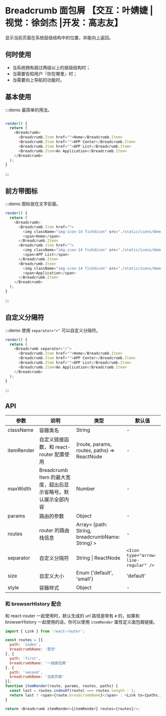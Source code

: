 # Breadcrumb 面包屑 【交互：叶婧婕 |视觉：徐剑杰 |开发：高志友】

显示当前页面在系统层级结构中的位置，并能向上返回。

## 何时使用

- 当系统拥有超过两级以上的层级结构时；
- 当需要告知用户『你在哪里』时；
- 当需要向上导航的功能时。

## 基本使用

:::demo 最简单的用法。

```js

render() {
  return (
    <Breadcrumb>
      <Breadcrumb.Item href="">Home</Breadcrumb.Item>
      <Breadcrumb.Item href="">APP Center</Breadcrumb.Item>
      <Breadcrumb.Item href="">APP List</Breadcrumb.Item>
      <Breadcrumb.Item>An Application</Breadcrumb.Item>
    </Breadcrumb>
  );
}
```
:::

## 前方带图标

:::demo 图标放在文字前面。

```js
render() {
  return (
    <Breadcrumb>
      <Breadcrumb.Item href="">
        <img className="img-icon-14 fishdicon" src="./static/icons/demo-grid.svg" />
        <span>Home</span>
      </Breadcrumb.Item>
      <Breadcrumb.Item href="">
        <img className="img-icon-14 fishdicon" src="./static/icons/demo-pie.svg" />
        <span>APP List</span>
      </Breadcrumb.Item>
      <Breadcrumb.Item>
        <img className="img-icon-14 fishdicon" src="./static/icons/demo-mail.svg" />
        <span>Application</span>
      </Breadcrumb.Item>
    </Breadcrumb>
  );
}
```
:::

## 自定义分隔符

:::demo 使用 `separator=">"` 可以自定义分隔符。

```js
render() {
  return (
    <Breadcrumb separator="/">
      <Breadcrumb.Item href="">Home</Breadcrumb.Item>
      <Breadcrumb.Item href="">APP Center</Breadcrumb.Item>
      <Breadcrumb.Item href="">APP List</Breadcrumb.Item>
      <Breadcrumb.Item>An Application</Breadcrumb.Item>
    </Breadcrumb>
  );
}
```
:::

## API

| 参数 | 说明 | 类型 | 默认值 |
| --- | --- | --- | --- |
| className | 容器类名 | String | - |
| itemRender | 自定义链接函数，和 react-router 配置使用 | (route, params, routes, paths) => ReactNode | - |
| maxWidth | Breadcrumb Item 的最大宽度，超出后显示省略号。默认展示全部内容 | Number | - |
| params | 路由的参数 | Object | - |
| routes | router 的路由栈信息 | Array< {path: String, breadcrumbName: String} > | - |
| separator | 自定义分隔符 | String \| ReactNode | `<Icon type="arrow-line-regular" />` |
| size | 自定义大小 | Enum {'default', 'small'} | 'default' |
| style | 容器样式 | Object | - |

### 和 browserHistory 配合

和 react-router 一起使用时，默认生成的 url 路径是带有 `#` 的，如果和 browserHistory 一起使用的话，你可以使用 `itemRender` 属性定义面包屑链接。

```js
import { Link } from 'react-router';

const routes = [{
  path: 'index',
  breadcrumbName: '首页'
}, {
  path: 'first',
  breadcrumbName: '一级面包屑'
}, {
  path: 'second',
  breadcrumbName: '当前页面'
}];
function itemRender(route, params, routes, paths) {
  const last = routes.indexOf(route) === routes.length - 1;
  return last ? <span>{route.breadcrumbName}</span> : <Link to={paths.join('/')}>{route.breadcrumbName}</Link>;
}

return <Breadcrumb itemRender={itemRender} routes={routes}/>;
```
